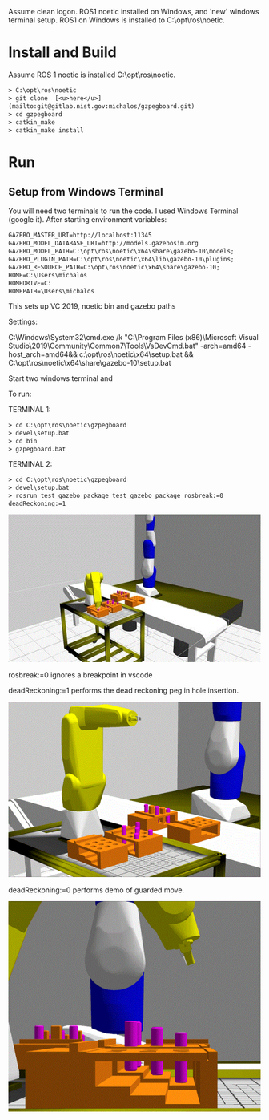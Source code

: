 






Assume clean logon. ROS1 noetic installed on Windows, and 'new' windows terminal setup. ROS1 on Windows is installed to C:\opt\ros\noetic.









# Install and Build




Assume ROS 1 noetic is installed C:\opt\ros\noetic.





	> C:\opt\ros\noetic  
	> git clone  [<u>here</u>](mailto:git@gitlab.nist.gov:michalos/gzpegboard.git)  
	> cd gzpegboard 
	> catkin_make 
	> catkin_make install 
	 






# Run









## Setup from Windows Terminal




You will need two terminals to run the code. I used Windows Terminal (google it). After starting environment variables:










	GAZEBO_MASTER_URI=http://localhost:11345 
	GAZEBO_MODEL_DATABASE_URI=http://models.gazebosim.org 
	GAZEBO_MODEL_PATH=C:\opt\ros\noetic\x64\share\gazebo-10\models; 
	GAZEBO_PLUGIN_PATH=C:\opt\ros\noetic\x64\lib\gazebo-10\plugins; 
	GAZEBO_RESOURCE_PATH=C:\opt\ros\noetic\x64\share\gazebo-10; 
	HOME=C:\Users\michalos 
	HOMEDRIVE=C: 
	HOMEPATH=\Users\michalos 






This sets up VC 2019, noetic bin and gazebo paths




Settings: 




C:\Windows\System32\cmd.exe /k "C:\Program Files (x86)\Microsoft Visual Studio\2019\Community\Common7\Tools\VsDevCmd.bat" -arch=amd64 -host_arch=amd64&& c:\opt\ros\noetic\x64\setup.bat && C:\opt\ros\noetic\x64\share\gazebo-10\setup.bat




Start two windows terminal and 









To run:




TERMINAL 1:





	> cd C:\opt\ros\noetic\gzpegboard 
	> devel\setup.bat 
	> cd bin 
	> gzpegboard.bat 






TERMINAL 2:





	> cd C:\opt\ros\noetic\gzpegboard 
	> devel\setup.bat 
	> rosrun test_gazebo_package test_gazebo_package rosbreak:=0 deadReckoning:=1 







![Figure1](./images/gzpegboard_image1.gif)








rosbreak:=0 ignores a breakpoint in vscode




deadReckoning:=1 performs the dead reckoning peg in hole insertion.





![Figure2](./images/gzpegboard_image2.gif)








deadReckoning:=0 performs demo of guarded move.





![Figure3](./images/gzpegboard_image3.gif)











